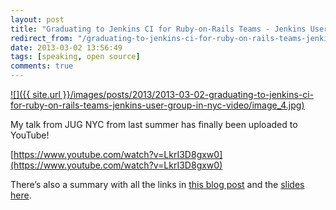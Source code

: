 ```yaml
---
layout: post
title: "Graduating to Jenkins CI for Ruby-on-Rails Teams - Jenkins User Group in NYC (Video)"
redirect_from: "/graduating-to-jenkins-ci-for-ruby-on-rails-teams-jenkins-user-group-in-nyc-video/"
date: 2013-03-02 13:56:49
tags: [speaking, open source]
comments: true
---
```

<a href='https://www.youtube.com/watch?v=LkrI3D8gxw0'>
  ![]({{ site.url }}/images/posts/2013/2013-03-02-graduating-to-jenkins-ci-for-ruby-on-rails-teams-jenkins-user-group-in-nyc-video/image_4.jpg)
</a>

My talk from JUG NYC from last summer has finally been uploaded to YouTube!

[https://www.youtube.com/watch?v=LkrI3D8gxw0](https://www.youtube.com/watch?v=LkrI3D8gxw0)

There’s also a summary with all the links in [this blog post](http://artsy.github.com/blog/2012/05/27/using-jenkins-for-ruby-and-ruby-on-rails-teams/) and the [slides here](http://www.slideshare.net/dblockdotorg/graduating-to-jenkins-ci-for-rubyonrails-teams).

